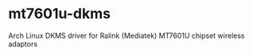 mt7601u-dkms
============

Arch Linux DKMS driver for Ralink (Mediatek) MT7601U chipset wireless adaptors
